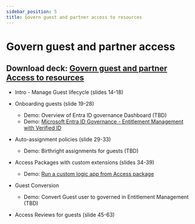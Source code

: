 ```yaml
---
sidebar_position: 5
title: Govern guest and partner access to resources
---
```

# Govern guest and partner access

## Download deck: [Govern guest and partner Access to resources](./IGA_POC_Assets/MEIG_POC_Scenario3_Govern_guest_and_%20partner_access_to_resources.pptx)

- Intro - Manage Guest lifecycle (slides 14-18)  
- Onboarding guests (slide 19-28)
  - Demo: Overview of Entra ID governance Dashboard (TBD)
  - Demo: [Microsoft Entra ID Governance - Entitlement Management with Verified ID](https://youtu.be/62PqlLuxFGI)

- Auto-assignment policies (slide 29-33)
  - Demo: Birthright assignments for guests (TBD)

- Access Packages with custom extensions (slides 34-39)
  - Demo: [Run a custom logic app from Access package](https://youtu.be/tiwiUEx0FHo)

- Guest Conversion
  - Demo: Convert Guest user to governed in Entitlement Management (TBD)

- Access Reviews for guests (slide 45-63)
